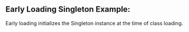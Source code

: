 ## Early Loading Singleton Example:

Early loading initializes the Singleton instance at the time of class loading.